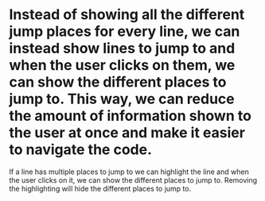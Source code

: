 # Instead of showing all the different jump places for every line, we can instead show lines to jump to and when the user clicks on them, we can show the different places to jump to. This way, we can reduce the amount of information shown to the user at once and make it easier to navigate the code.

If a line has multiple places to jump to we can highlight the line and when the user clicks on it, we can show the different places to jump to. Removing the highlighting will hide the different places to jump to.